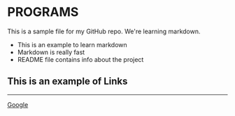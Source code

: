 # PROGRAMS

This is a sample file for my GitHub repo. We're learning markdown.

* This is an example to learn markdown
* Markdown is really fast
* README file contains info about the project

## This is an example of Links
***
[Google](https://www.google.com)